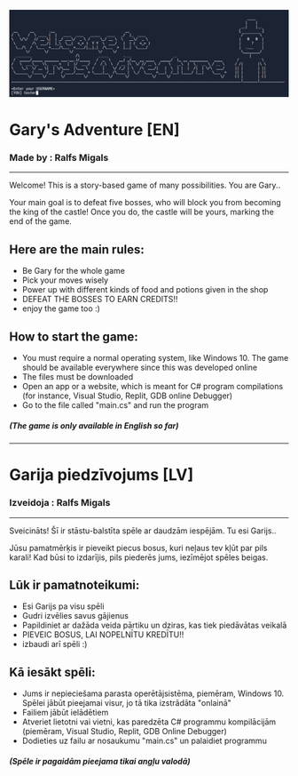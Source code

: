 ![Alt Text](GameIntro.PNG)

# **Gary's Adventure [EN]**
### **Made by : Ralfs Migals**
---
Welcome! This is a story-based game of many possibilities. You are Gary..

Your main goal is to defeat five bosses, who will block you from becoming the king of the castle! Once you do, the castle will be yours, marking the end of the game.

## Here are the main rules:
- Be Gary for the whole game
- Pick your moves wisely
- Power up with different kinds of food and potions given in the shop
- DEFEAT THE BOSSES TO EARN CREDITS!!
- enjoy the game too :\)

## How to start the game:
- You must require a normal operating system, like Windows 10. The game should be available everywhere since this was developed online
- The files must be downloaded
- Open an app or a website, which is meant for C# program compilations (for instance, Visual Studio, Replit, GDB online Debugger)
- Go to the file called "main.cs" and run the program

##### (The game is only available in English so far)
---
# **Garija piedzīvojums [LV]**
### **Izveidoja : Ralfs Migals**
---
Sveicināts! Šī ir stāstu-balstīta spēle ar daudzām iespējām. Tu esi Garijs..

Jūsu pamatmērķis ir pieveikt piecus bosus, kuri neļaus tev kļūt par pils karali! Kad būsi to izdarījis, pils piederēs jums, iezīmējot spēles beigas.

## Lūk ir pamatnoteikumi:
- Esi Garijs pa visu spēli
- Gudri izvēlies savus gājienus
- Papildiniet ar dažāda veida pārtiku un dziras, kas tiek piedāvātas veikalā
- PIEVEIC BOSUS, LAI NOPELNĪTU KREDĪTU!!
- izbaudi arī spēli :\)

## Kā iesākt spēli:
- Jums ir nepieciešama parasta operētājsistēma, piemēram, Windows 10. Spēlei jābūt pieejamai visur, jo tā tika izstrādāta "onlainā"
- Failiem jābūt ielādētiem
- Atveriet lietotni vai vietni, kas paredzēta C# programmu kompilācijām (piemēram, Visual Studio, Replit, GDB Online Debugger)
- Dodieties uz failu ar nosaukumu "main.cs" un palaidiet programmu


##### (Spēle ir pagaidām pieejama tikai angļu valodā)
